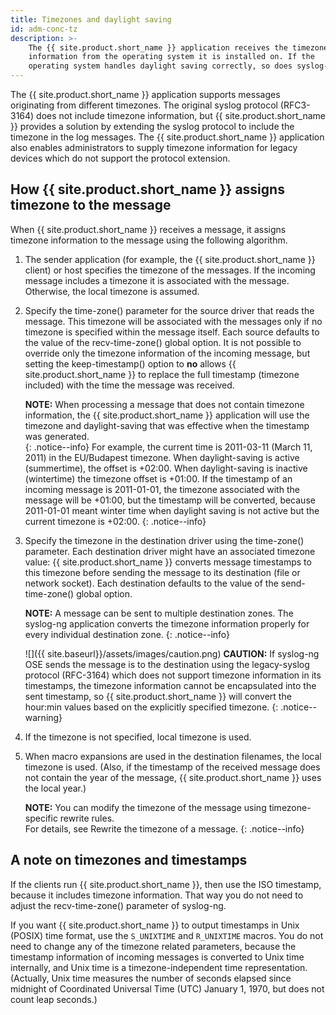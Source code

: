 ```yaml
---
title: Timezones and daylight saving
id: adm-conc-tz
description: >-
    The {{ site.product.short_name }} application receives the timezone and daylight saving
    information from the operating system it is installed on. If the
    operating system handles daylight saving correctly, so does syslog-ng.
---
```


The {{ site.product.short_name }} application supports messages originating from different
timezones. The original syslog protocol (RFC3-3164) does not include
timezone information, but {{ site.product.short_name }} provides a solution by extending the
syslog protocol to include the timezone in the log messages. The
{{ site.product.short_name }} application also enables administrators to supply timezone
information for legacy devices which do not support the protocol
extension.

## How {{ site.product.short_name }} assigns timezone to the message

When {{ site.product.short_name }} receives a message, it assigns timezone information
to the message using the following algorithm.

1. The sender application (for example, the {{ site.product.short_name }} client) or host
    specifies the timezone of the messages. If the incoming message
    includes a timezone it is associated with the message. Otherwise,
    the local timezone is assumed.

2. Specify the time-zone() parameter for the source driver that reads
    the message. This timezone will be associated with the messages only
    if no timezone is specified within the message itself. Each source
    defaults to the value of the
    recv-time-zone() global option. It is not
    possible to override only the timezone information of the
    incoming message, but setting the keep-timestamp() option to **no**
    allows {{ site.product.short_name }} to replace the full timestamp (timezone
    included) with the time the message was received.

    **NOTE:** When processing a message that does not contain timezone
    information, the {{ site.product.short_name }} application will use the timezone and
    daylight-saving that was effective when the timestamp was generated.  
    {: .notice--info}
    For example, the current time is 2011-03-11 (March 11, 2011) in the
    EU/Budapest timezone. When daylight-saving is active (summertime),
    the offset is +02:00. When daylight-saving is inactive (wintertime)
    the timezone offset is +01:00. If the timestamp of an incoming
    message is 2011-01-01, the timezone associated with the message will
    be +01:00, but the timestamp will be converted, because 2011-01-01
    meant winter time when daylight saving is not active but the current
    timezone is +02:00.
    {: .notice--info}

3. Specify the timezone in the destination driver using the time-zone()
    parameter. Each destination driver might have an associated timezone
    value: {{ site.product.short_name }} converts message timestamps to this timezone before
    sending the message to its destination (file or network socket).
    Each destination defaults to the value of the
    send-time-zone() global option.

    **NOTE:** A message can be sent to multiple destination zones. The syslog-ng
    application converts the timezone information properly for every individual
    destination zone.
    {: .notice--info}

    ![]({{ site.baseurl}}/assets/images/caution.png) **CAUTION:** If syslog-ng
    OSE sends the message is to the destination using the legacy-syslog protocol
    (RFC-3164) which does not support timezone information in its timestamps,
    the timezone information cannot be encapsulated into the sent timestamp,
    so {{ site.product.short_name }} will convert the hour:min values based on the explicitly
    specified timezone.
    {: .notice--warning}

4. If the timezone is not specified, local timezone is used.

5. When macro expansions are used in the destination filenames, the
    local timezone is used. (Also, if the timestamp of the received
    message does not contain the year of the message, {{ site.product.short_name }} uses
    the local year.)

    **NOTE:** You can modify the timezone of the message using timezone-specific
    rewrite rules.  
    For details, see Rewrite the timezone of a message.
    {: .notice--info}

## A note on timezones and timestamps

If the clients run {{ site.product.short_name }}, then use the ISO timestamp, because it
includes timezone information. That way you do not need to adjust the
recv-time-zone() parameter of syslog-ng.

If you want {{ site.product.short_name }} to output timestamps in Unix (POSIX) time format,
use the `S_UNIXTIME` and `R_UNIXTIME` macros. You do not need to
change any of the timezone related parameters, because the timestamp
information of incoming messages is converted to Unix time internally,
and Unix time is a timezone-independent time representation. (Actually,
Unix time measures the number of seconds elapsed since midnight of
Coordinated Universal Time (UTC) January 1, 1970, but does not count
leap seconds.)
